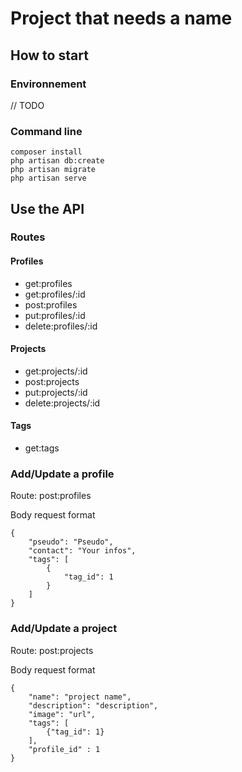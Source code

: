 # Project that needs a name

## How to start

### Environnement

// TODO

### Command line

```
composer install
php artisan db:create
php artisan migrate
php artisan serve
```

## Use the API

### Routes

#### Profiles

-   get:profiles
-   get:profiles/:id
-   post:profiles
-   put:profiles/:id
-   delete:profiles/:id

#### Projects

-   get:projects/:id
-   post:projects
-   put:projects/:id
-   delete:projects/:id

#### Tags

-   get:tags

### Add/Update a profile

Route: post:profiles

Body request format

```
{
    "pseudo": "Pseudo",
    "contact": "Your infos",
    "tags": [
        {
            "tag_id": 1
        }
    ]
}
```

### Add/Update a project

Route: post:projects

Body request format

```
{
    "name": "project name",
    "description": "description",
    "image": "url",
    "tags": [
        {"tag_id": 1}
    ],
    "profile_id" : 1
}
```
